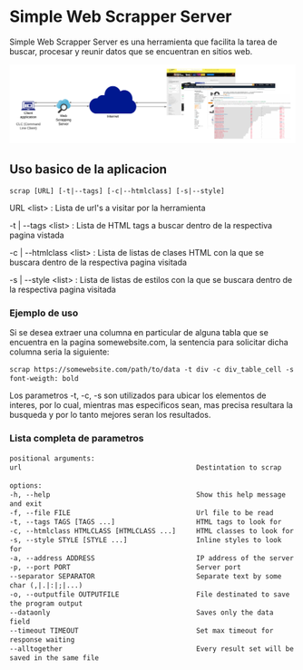 # Simple Web Scrapper Server
Simple Web Scrapper Server es una herramienta que facilita la tarea de buscar, procesar y reunir datos que se encuentran en sitios web.
 
 ![arquitectura](https://github.com/MarianoSaez/final/blob/main/img/Esquema%20gral..png)

 ## Uso basico de la aplicacion
 ```
 scrap [URL] [-t|--tags] [-c|--htmlclass] [-s|--style]
 ```
 URL \<list\> : Lista de url's a visitar por la herramienta

 -t | --tags \<list\> : Lista de HTML tags a buscar dentro de la respectiva pagina vistada

 -c | --htmlclass \<list\> : Lista de listas de clases HTML con la que se buscara dentro de la respectiva pagina visitada

 -s | --style \<list\> : Lista de listas de estilos con la que se buscara dentro de la respectiva pagina visitada

 ### Ejemplo de uso

 Si se desea extraer una columna en particular de alguna tabla que se encuentra en la pagina somewebsite.com, la sentencia para solicitar dicha columna seria la siguiente:
 ```
 scrap https://somewebsite.com/path/to/data -t div -c div_table_cell -s font-weigth: bold
 ```
 Los parametros -t, -c, -s son utilizados para ubicar los elementos de interes, por lo cual, mientras mas especificos sean, mas precisa resultara la busqueda y por lo tanto mejores seran los resultados.

 ### Lista completa de parametros

    positional arguments:
    url                                           Destintation to scrap

    options:
    -h, --help                                    Show this help message and exit
    -f, --file FILE                               Url file to be read
    -t, --tags TAGS [TAGS ...]                    HTML tags to look for
    -c, --htmlclass HTMLCLASS [HTMLCLASS ...]     HTML classes to look for
    -s, --style STYLE [STYLE ...]                 Inline styles to look for
    -a, --address ADDRESS                         IP address of the server
    -p, --port PORT                               Server port
    --separator SEPARATOR                         Separate text by some char (,|.|:|;|...)
    -o, --outputfile OUTPUTFILE                   File destinated to save the program output
    --dataonly                                    Saves only the data field
    --timeout TIMEOUT                             Set max timeout for response waiting
    --alltogether                                 Every result set will be saved in the same file
